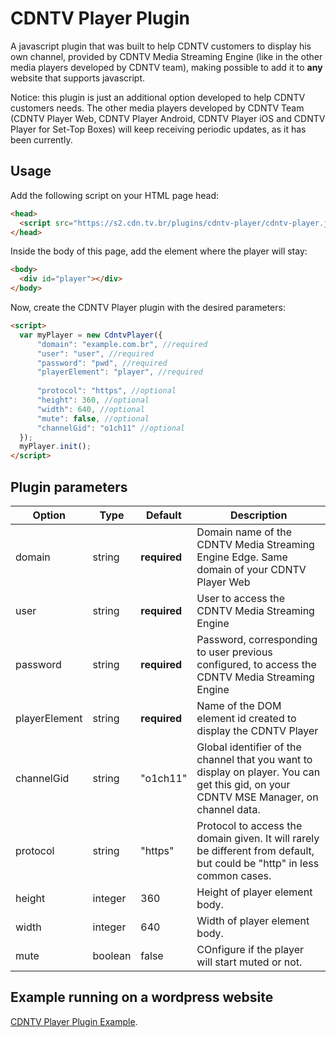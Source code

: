 # CDNTV Player Plugin

A javascript plugin that was built to help CDNTV customers to display his own channel, provided by CDNTV Media Streaming Engine (like in the other media players developed by CDNTV team), making possible to add it to **any** website that supports javascript.

Notice: this plugin is just an additional option developed to help CDNTV customers needs. The other media players developed by CDNTV Team (CDNTV Player Web, CDNTV Player Android, CDNTV Player iOS and CDNTV Player for Set-Top Boxes) will keep receiving periodic updates, as it has been currently.

## Usage

Add the following script on your HTML page head:
```html
<head>
  <script src="https://s2.cdn.tv.br/plugins/cdntv-player/cdntv-player.js"></script>
</head>
```

Inside the body of this page, add the element where the player will stay:
```html
<body>
  <div id="player"></div>
</body>
```

Now, create the CDNTV Player plugin with the desired parameters:
```html
<script>
  var myPlayer = new CdntvPlayer({
      "domain": "example.com.br", //required
      "user": "user", //required
      "password": "pwd", //required
      "playerElement": "player", //required
  
      "protocol": "https", //optional
      "height": 360, //optional
      "width": 640, //optional
      "mute": false, //optional
      "channelGid": "o1ch11" //optional
  });
  myPlayer.init();
</script>
```

## Plugin parameters

Option | Type | Default | Description
------ | ---- | ------- | -----------
domain | string | **required** | Domain name of the CDNTV Media Streaming Engine Edge. Same domain of your CDNTV Player Web
user | string | **required** | User to access the CDNTV Media Streaming Engine
password | string | **required** | Password, corresponding to user previous configured, to access the CDNTV Media Streaming Engine
playerElement | string | **required** | Name of the DOM element id created to display the CDNTV Player
channelGid | string | "o1ch11" | Global identifier of the channel that you want to display on player. You can get this gid, on your CDNTV MSE Manager, on channel data.
protocol | string | "https" | Protocol to access the domain given. It will rarely be different from default, but could be "http" in less common cases.
height | integer | 360 | Height of player element body.
width | integer | 640 | Width of player element body.
mute | boolean | false | COnfigure if the player will start muted or not.

## Example running on a wordpress website

[CDNTV Player Plugin Example](http://cdn.tv.br/cdntv-player).
